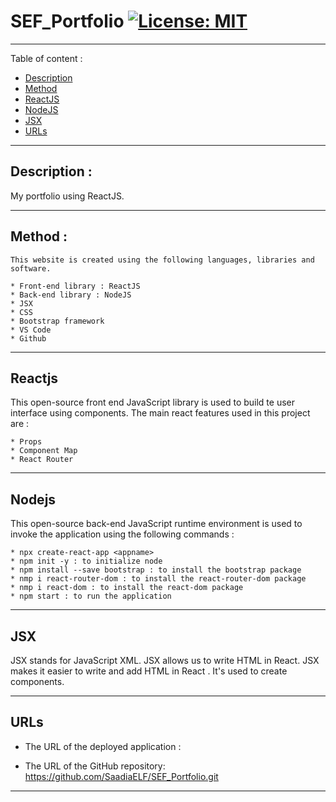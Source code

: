 # SEF_Portfolio [![License: MIT](https://img.shields.io/badge/License-MIT-yellow.svg)](https://opensource.org/licenses/MIT)
-----------------------------------------------------------------------------------------------------------------------
Table of content :

* [Description](#Description)
* [Method](#Method)
* [ReactJS](#ReactJs)
* [NodeJS](#NodeJS)
* [JSX](#JSX)
* [URLs](#URLs) 

-----------------------------------------------------------------------------------------------------------------------

## Description :

My portfolio using ReactJS.

-----------------------------------------------------------------------------------------------------------------------

## Method : 

    This website is created using the following languages, libraries and software.

    * Front-end library : ReactJS
    * Back-end library : NodeJS
    * JSX
    * CSS 
    * Bootstrap framework
    * VS Code
    * Github
   

-----------------------------------------------------------------------------------------------------------------------
## Reactjs
    
This open-source front end JavaScript library is used to build te user interface using components. The main react features used in this project are :

    * Props
    * Component Map
    * React Router
    
-----------------------------------------------------------------------------------------------------------------------

## Nodejs
    
This open-source back-end JavaScript runtime environment is used to invoke the application using the following commands :

    * npx create-react-app <appname>
    * npm init -y : to initialize node
    * npm install --save bootstrap : to install the bootstrap package
    * nmp i react-router-dom : to install the react-router-dom package
    * nmp i react-dom : to install the react-dom package
    * npm start : to run the application
    
-----------------------------------------------------------------------------------------------------------------------

## JSX

JSX stands for JavaScript XML. JSX allows us to write HTML in React. JSX makes it easier to write and add HTML in React . It's used to create components.

-----------------------------------------------------------------------------------------------------------------------

## URLs

* The URL of the deployed application : 

* The URL of the GitHub repository: https://github.com/SaadiaELF/SEF_Portfolio.git

-----------------------------------------------------------------------------------------------------------------------
